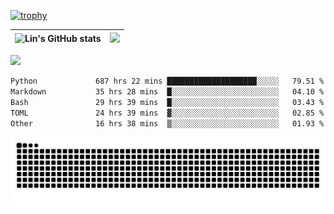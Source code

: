 [![trophy](https://github-profile-trophy.vercel.app/?username=ocss884&column=7)](https://github.com/ocss884)

| ![Lin's GitHub stats](https://github-readme-stats.vercel.app/api?username=ocss884&show_icons=true&hide_border=True&count_private=true) | ![](https://github-readme-streak-stats.herokuapp.com?user=ocss884&hide_border=true&date_format=M%20j%5B%2C%20Y%5D&ring=7EDDCF&fire=7EDDCF") |
| ------------------------------------------------------------ | ------------------------------------------------------------ |

![](https://komarev.com/ghpvc/?username=ocss884&color=brightgreen)

<!--START_SECTION:waka-->

```txt
Python             687 hrs 22 mins ████████████████████░░░░░   79.51 %
Markdown           35 hrs 28 mins  █░░░░░░░░░░░░░░░░░░░░░░░░   04.10 %
Bash               29 hrs 39 mins  █░░░░░░░░░░░░░░░░░░░░░░░░   03.43 %
TOML               24 hrs 39 mins  ▓░░░░░░░░░░░░░░░░░░░░░░░░   02.85 %
Other              16 hrs 38 mins  ▒░░░░░░░░░░░░░░░░░░░░░░░░   01.93 %
```

<!--END_SECTION:waka-->

<p align="center">
   <img src="https://github.com/ocss884/ocss884/blob/output/github-snake.svg" alt="snake">
</p>

